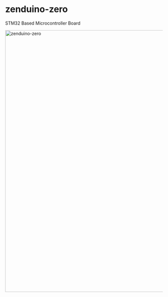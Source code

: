 # zenduino-zero
STM32 Based Microcontroller Board

<img width="1253" height="835" alt="zenduino-zero" src="https://github.com/user-attachments/assets/23114519-5e51-48ef-8d21-5f5076567e04" />
